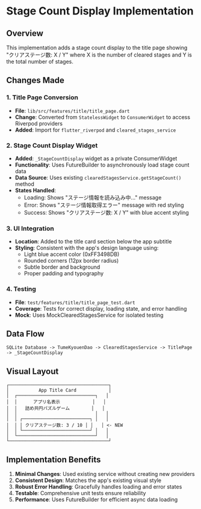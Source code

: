 # Stage Count Display Implementation

## Overview
This implementation adds a stage count display to the title page showing "クリアステージ数: X / Y" where X is the number of cleared stages and Y is the total number of stages.

## Changes Made

### 1. Title Page Conversion
- **File**: `lib/src/features/title/title_page.dart`
- **Change**: Converted from `StatelessWidget` to `ConsumerWidget` to access Riverpod providers
- **Added**: Import for `flutter_riverpod` and `cleared_stages_service`

### 2. Stage Count Display Widget
- **Added**: `_StageCountDisplay` widget as a private ConsumerWidget
- **Functionality**: Uses FutureBuilder to asynchronously load stage count data
- **Data Source**: Uses existing `clearedStagesService.getStageCount()` method
- **States Handled**:
  - Loading: Shows "ステージ情報を読み込み中..." message
  - Error: Shows "ステージ情報取得エラー" message with red styling
  - Success: Shows "クリアステージ数: X / Y" with blue accent styling

### 3. UI Integration
- **Location**: Added to the title card section below the app subtitle
- **Styling**: Consistent with the app's design language using:
  - Light blue accent color (0xFF3498DB)
  - Rounded corners (12px border radius)
  - Subtle border and background
  - Proper padding and typography

### 4. Testing
- **File**: `test/features/title/title_page_test.dart`
- **Coverage**: Tests for correct display, loading state, and error handling
- **Mock**: Uses MockClearedStagesService for isolated testing

## Data Flow
```
SQLite Database -> TumeKyouenDao -> ClearedStagesService -> TitlePage -> _StageCountDisplay
```

## Visual Layout
```
┌─────────────────────────────────────┐
│           App Title Card            │
│  ┌─────────────────────────────┐   │
│  │      アプリ名表示            │   │
│  │   詰め共円パズルゲーム        │   │
│  │                             │   │
│  │ ┌─────────────────────────┐ │   │
│  │ │ クリアステージ数: 3 / 10 │ │   │ <- NEW
│  │ └─────────────────────────┘ │   │
│  └─────────────────────────────┘   │
└─────────────────────────────────────┘
```

## Implementation Benefits
1. **Minimal Changes**: Used existing service without creating new providers
2. **Consistent Design**: Matches the app's existing visual style
3. **Robust Error Handling**: Gracefully handles loading and error states
4. **Testable**: Comprehensive unit tests ensure reliability
5. **Performance**: Uses FutureBuilder for efficient async data loading